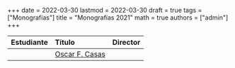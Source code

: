 +++
date      = 2022-03-30
lastmod   = 2022-03-30
draft     = true
tags      = ["Monografías"]
title     = "Monografías 2021"
math      = true
authors = ["admin"]
+++

Estudiante | Título | Director 
:--------- | :---------- | :----------
  |  | [Oscar F. Casas](https://matematicas.netlify.app/authors/casas-o/)

